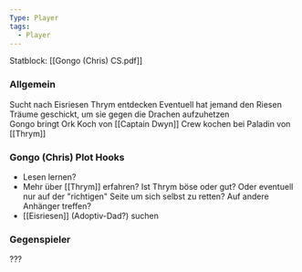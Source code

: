 ```yaml
---
Type: Player
tags:
  - Player
---
```

Statblock: [[Gongo (Chris) CS.pdf]]

### Allgemein
Sucht nach Eisriesen
Thrym entdecken
Eventuell hat jemand den Riesen Träume geschickt, um sie gegen die Drachen aufzuhetzen  
Gongo bringt Ork Koch von [[Captain Dwyn]] Crew kochen bei 
Paladin von [[Thrym]]
### Gongo (Chris) Plot Hooks
- Lesen lernen? 
- Mehr über [[Thrym]] erfahren? Ist Thrym böse oder gut? Oder eventuell nur auf der "richtigen" Seite um sich selbst zu retten? Auf andere Anhänger treffen?
- [[Eisriesen]] (Adoptiv-Dad?) suchen
### Gegenspieler
???
